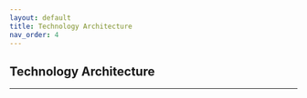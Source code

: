 ```yaml
---
layout: default
title: Technology Architecture
nav_order: 4
---
```


## Technology Architecture
<hr style="margin-top: 0;margin-bottom: 2rem;"/>
